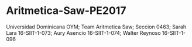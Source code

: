 # Aritmetica-Saw-PE2017
Universidad Dominicana OYM;  Team Aritmetica Saw; Seccion 0463; Sarah Lara 16-SIIT-1-073; Aury Asencio 16-SIIT-1-074; Walter Reynoso 16-SIIT-1-096
